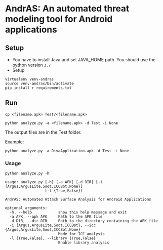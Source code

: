 # AndrAS: An automated threat modeling tool for Android applications

## Setup
* You have to install Java and set JAVA_HOME path. You should use the python version `3.7`
* Setup
```
virtualenv venv-andras
source venv-andras/bin/activate
pip install r requirements.txt
```

## Run
```
cp <filename.apk> Test/<filename.apk>

python analyze.py -a <filename.apk> -d Test -i None

```
The output files are in the Test folder.

Example:

```
python analyze.py -a DivaApplication.apk -d Test -i None
```

### Usage
```
python analyze.py -h 

usage: analyze.py [-h] [-a APK] [-d DIR] [-i {Argus,ArgusLite,Soot,ICCBot,None}]
                  [-l {True,False}]

AndrAS: Automated Attack Surface Analysis for Android Applications

optional arguments:
  -h, --help            show this help message and exit
  -a APK, --apk APK     Path to the APK file
  -d DIR, --dir DIR     Path to the directory containing the APK file
  -i {Argus,ArgusLite,Soot,ICCBot}, --icc {Argus,ArgusLite,Soot,ICCBot,None}
                        Mode for ICC analysis
  -l {True,False}, --library {True,False}
                        Enable library analysis
```
